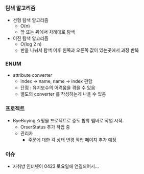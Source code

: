 ### 탐색 알고리즘
 - 선형 탐색 알고리즘
    - O(n)
    - 앞 또는 뒤에서 차례대로 탐색
 - 이진 탐색 알고리즘
    - O(log 2 n)
    - 반을 나눠서 탐색 이후 왼쪽과 오른쪽 값이 있는곳에서 과정 반복

### ENUM
 - attribute converter 
    - index -> name, name -> index 편함
    - 단점 : 유지보수의 어려움을 겪을 수 있음
    - 별도의 converter 를 작성하는게 나을 수 있음
 
### 프로젝트
 - ByeBuying
 쇼핑몰 프로젝트로 중도 합류 멤버로 작업 시작.
    - OrserStatus 추가 작업 중
    - 관리자
        - 주문에 대한 각 상태 변경 작업 페이지 추가 예정

### 이슈
 - 자취방 인터넷이 0423 토요일에 연결되어서...